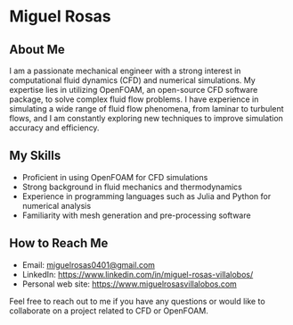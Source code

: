 # Miguel Rosas

## About Me
I am a passionate mechanical engineer with a strong interest in computational fluid dynamics (CFD) and numerical simulations. My expertise lies in utilizing OpenFOAM, an open-source CFD software package, to solve complex fluid flow problems. I have experience in simulating a wide range of fluid flow phenomena, from laminar to turbulent flows, and I am constantly exploring new techniques to improve simulation accuracy and efficiency.

## My Skills
- Proficient in using OpenFOAM for CFD simulations
- Strong background in fluid mechanics and thermodynamics
- Experience in programming languages such as Julia and Python for numerical analysis
- Familiarity with mesh generation and pre-processing software

## How to Reach Me
- Email: miguelrosas0401@gmail.com
- LinkedIn: https://www.linkedin.com/in/miguel-rosas-villalobos/
- Personal web site: https://www.miguelrosasvillalobos.com

Feel free to reach out to me if you have any questions or would like to collaborate on a project related to CFD or OpenFOAM.
